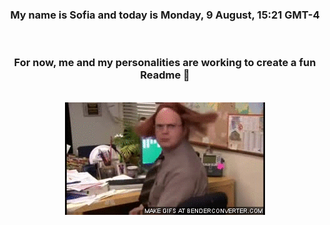 


<div align="center">
<h3 >My name is Sofia and today is Monday, 9 August, 15:21 GMT-4</h3><br>
<h3 >For now, me and my personalities are working to create a fun Readme 👋
</h3><br>
<img src='img/dwight.gif' alt='working...'/>
</div>
